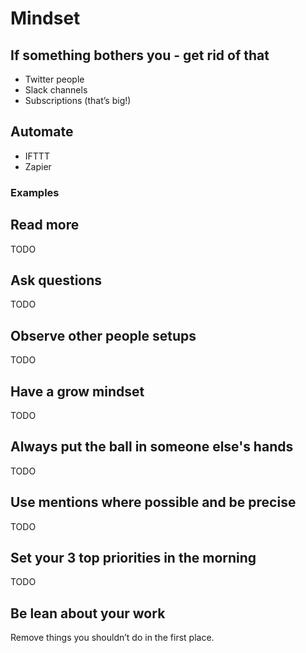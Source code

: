 # Mindset

##	If something bothers you - get rid of that

* Twitter people
* Slack channels
* Subscriptions (that’s big!)

## Automate

* IFTTT
* Zapier

### Examples

## Read more

TODO

## Ask questions

TODO

## Observe other people setups

TODO

## Have a grow mindset

TODO

## Always put the ball in someone else's hands

TODO

## Use mentions where possible and be precise

TODO

## Set your 3 top priorities in the morning

TODO

## Be lean about your work

Remove things you shouldn’t do in the first place.
